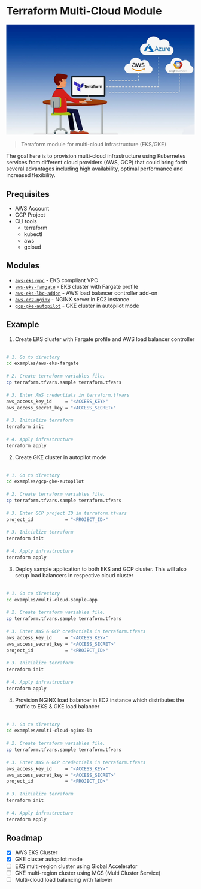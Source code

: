 # Terraform Multi-Cloud Module


![Solution Overview](/tf.jpg)

> Terraform module for multi-cloud infrastructure (EKS/GKE)

The goal here is to provision multi-cloud infrastructure using Kubernetes services from different cloud providers (AWS, GCP) that could bring forth several advantages including high availability, optimal performance and increased flexibility.

## Prequisites

- AWS Account
- GCP Project
- CLI tools
  - terraform
  - kubectl
  - aws
  - gcloud

## Modules

- [`aws-eks-vpc`](./modules/aws-eks-vpc/) - EKS compliant VPC
- [`aws-eks-fargate`](./modules/aws-eks-fargate/) - EKS cluster with Fargate profile
- [`aws-eks-lbc-addon`](./modules/aws-eks-lbc-addon/) - AWS load balancer controller add-on
- [`aws-ec2-nginx`](./modules/aws-ec2-nginx/) - NGINX server in EC2 instance
- [`gcp-gke-autopilot`](./modules/gcp-gke-autopilot/) - GKE cluster in autopilot mode

## Example

1. Create EKS cluster with Fargate profile and AWS load balancer controller

```bash

# 1. Go to directory
cd examples/aws-eks-fargate

# 2. Create terraform variables file.
cp terraform.tfvars.sample terraform.tfvars

# 3. Enter AWS credentials in terraform.tfvars
aws_access_key_id     = "<ACCESS_KEY>"
aws_access_secret_key = "<ACCESS_SECRET>"

# 3. Initialize terraform
terraform init

# 4. Apply infrastructure
terraform apply
```

2. Create GKE cluster in autopilot mode

```bash

# 1. Go to directory
cd examples/gcp-gke-autopilot

# 2. Create terraform variables file.
cp terraform.tfvars.sample terraform.tfvars

# 3. Enter GCP project ID in terraform.tfvars
project_id            = "<PROJECT_ID>"

# 3. Initialize terraform
terraform init

# 4. Apply infrastructure
terraform apply
```

3. Deploy sample application to both EKS and GCP cluster. This will also setup load balancers in respective cloud cluster

```bash

# 1. Go to directory
cd examples/multi-cloud-sample-app

# 2. Create terraform variables file.
cp terraform.tfvars.sample terraform.tfvars

# 3. Enter AWS & GCP credentials in terraform.tfvars
aws_access_key_id     = "<ACCESS_KEY>"
aws_access_secret_key = "<ACCESS_SECRET>"
project_id            = "<PROJECT_ID>"

# 3. Initialize terraform
terraform init

# 4. Apply infrastructure
terraform apply
```

4. Provision NGINX load balancer in EC2 instance which distributes the traffic to EKS & GKE load balancer

```bash

# 1. Go to directory
cd examples/multi-cloud-nginx-lb

# 2. Create terraform variables file.
cp terraform.tfvars.sample terraform.tfvars

# 3. Enter AWS & GCP credentials in terraform.tfvars
aws_access_key_id     = "<ACCESS_KEY>"
aws_access_secret_key = "<ACCESS_SECRET>"
project_id            = "<PROJECT_ID>"

# 3. Initialize terraform
terraform init

# 4. Apply infrastructure
terraform apply

```

## Roadmap

- [x] AWS EKS Cluster
- [x] GKE cluster autopilot mode
- [ ] EKS multi-region cluster using Global Accelerator
- [ ] GKE multi-region cluster using MCS (Multi Cluster Service)
- [ ] Multi-cloud load balancing with failover
